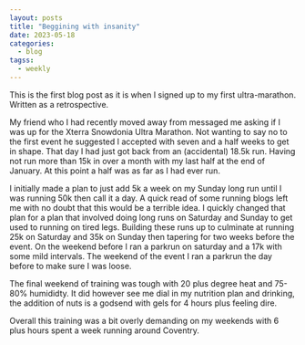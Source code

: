 ```yaml
---
layout: posts
title: "Beggining with insanity"
date: 2023-05-18
categories:
  - blog
tagss:
  - weekly
---
```


This is the first blog post as it is when I signed up to my first ultra-marathon. Written as a retrospective.

My friend who I had recently moved away from messaged me asking if I was up for the Xterra Snowdonia Ultra Marathon. Not wanting to say no to the first event he suggested I accepted with seven and a half weeks to get in shape. That day I had just got back from an (accidental) 18.5k run. Having not run more than 15k in over a month with my last half at the end of January. At this point a half was as far as I had ever run.

I initially made a plan to just add 5k a week on my Sunday long run until I was running 50k then call it a day. A quick read of some running blogs left me with no doubt that this would be a terrible idea. I quickly changed that plan for a plan that involved doing long runs on Saturday and Sunday to get used to running on tired legs. Building these runs up to culminate at running 25k on Saturday and 35k on Sunday then tapering for two weeks before the event. On the weekend before I ran a parkrun on saturday and a 17k with some mild intervals. The weekend of the event I ran a parkrun the day before to make sure I was loose.

The final weekend of training was tough with 20 plus degree heat and 75-80% humididty. It did however see me dial in my nutrition plan and drinking, the addition of nuts is a godsend with gels for 4 hours plus feeling dire.

Overall this training was a bit overly demanding on my weekends with 6 plus hours spent a week running around Coventry.
